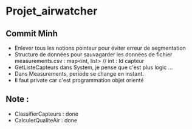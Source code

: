 # Projet_airwatcher

## Commit Minh
- Enlever tous les notions pointeur pour éviter erreur de segmentation
- Structure de données pour sauvagarder les données de fichier measurements.csv : map<int, list<Measurements>> 
// int : Id capteur
- GetListeCapteurs dans System, je pense que c'est plus logic ...
- Dans Measurements, periode se change en instant.
- Il faut private car c'est programmation objet orienté

## Note : 
+ ClassifierCapteurs : done
+ CalculerQualiteAir : done
